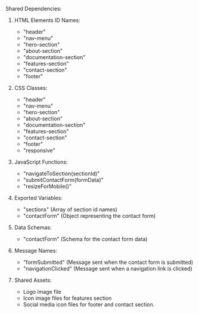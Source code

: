 Shared Dependencies:

1. HTML Elements ID Names: 
   - "header"
   - "nav-menu"
   - "hero-section"
   - "about-section"
   - "documentation-section"
   - "features-section"
   - "contact-section"
   - "footer"

2. CSS Classes:
   - "header"
   - "nav-menu"
   - "hero-section"
   - "about-section"
   - "documentation-section"
   - "features-section"
   - "contact-section"
   - "footer"
   - "responsive"

3. JavaScript Functions:
   - "navigateToSection(sectionId)"
   - "submitContactForm(formData)"
   - "resizeForMobile()"

4. Exported Variables:
   - "sections" (Array of section id names)
   - "contactForm" (Object representing the contact form)

5. Data Schemas:
   - "contactForm" (Schema for the contact form data)

6. Message Names:
   - "formSubmitted" (Message sent when the contact form is submitted)
   - "navigationClicked" (Message sent when a navigation link is clicked)

7. Shared Assets:
   - Logo image file
   - Icon image files for features section
   - Social media icon files for footer and contact section.